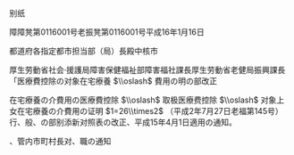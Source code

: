 别纸

障障凳第0116001号老振凳第0116001号平成16年1月16日

都道府各指定都市担当部（局）長殿中核市

厚生劳動省社会·援護局障害保健福祉部障害福社課長厚生劳動省老健局振興課長「医療費控除の对象在宅療養 $\\oslash$ 費用の明の部改正

在宅療養の介費用の医療費控除 $\\oslash$ 取极医療费控除 $\\oslash$ 对象上女在宅療養の介費用の证明 $1=26\\times2$ （平成2年7月27日老福第145号）行、般、の部别添新对照表の改正、平成15年4月1日適用の通知。

、管内市町村長对、職の通知